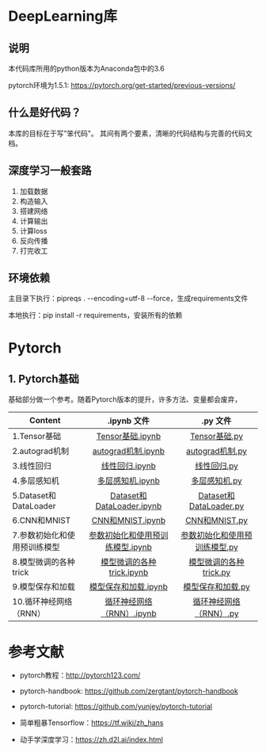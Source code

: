 # DeepLearning库

## 说明

本代码库所用的python版本为Anaconda包中的3.6

pytorch环境为1.5.1: https://pytorch.org/get-started/previous-versions/

## 什么是好代码？

本库的目标在于写"笨代码"。
其间有两个要素，清晰的代码结构与完善的代码文档。

## 深度学习一般套路

1. 加载数据
2. 构造输入
3. 搭建网络
4. 计算输出
5. 计算loss
6. 反向传播
7. 打完收工

## 环境依赖

主目录下执行：pipreqs . --encoding=utf-8 --force，生成requirements文件

本地执行：pip install -r requirements，安装所有的依赖

# Pytorch

## 1. Pytorch基础

基础部分做一个参考。随着Pytorch版本的提升，许多方法、变量都会废弃，

| Content    | .ipynb 文件  |  .py 文件 |
| ------------------ | :---------------------: | :--------------------------: |
| 1.Tensor基础 |  [Tensor基础.ipynb](./Pytorch/PreKnowledge/1.Tensor基础.ipynb) | [Tensor基础.py](./Pytorch/PreKnowledge/1.Tensor基础.py) |
| 2.autograd机制 | [autograd机制.ipynb](./Pytorch/PreKnowledge/2.autograd机制.ipynb) | [autograd机制.py](./Pytorch/PreKnowledge/2.autograd机制.py) |
| 3.线性回归 | [线性回归.ipynb](./Pytorch/PreKnowledge/3.线性回归.ipynb) | [线性回归.py](./Pytorch/PreKnowledge/3.线性回归.py) |
| 4.多层感知机 | [多层感知机.ipynb](./Pytorch/PreKnowledge/4.多层感知机.ipynb) | [多层感知机.py](./Pytorch/PreKnowledge/4.多层感知机.py) |
| 5.Dataset和DataLoader | [Dataset和DataLoader.ipynb](./Pytorch/PreKnowledge/5.Dataset和DataLoader.ipynb) | [Dataset和DataLoader.py](./Pytorch/PreKnowledge/5.Dataset和DataLoader.py) |
| 6.CNN和MNIST | [CNN和MNIST.ipynb](./Pytorch/PreKnowledge/6.CNN和MNIST.ipynb) | [CNN和MNIST.py](./Pytorch/PreKnowledge/6.CNN和MNIST.py) |
| 7.参数初始化和使用预训练模型 | [参数初始化和使用预训练模型.ipynb](./Pytorch/PreKnowledge/7.参数初始化和使用预训练模型.ipynb) | [参数初始化和使用预训练模型.py](./Pytorch/PreKnowledge/7.参数初始化和使用预训练模型.py) |
| 8.模型微调的各种trick | [模型微调的各种trick.ipynb](./Pytorch/PreKnowledge/8.模型微调的各种trick.ipynb) | [模型微调的各种trick.py](./Pytorch/PreKnowledge/8.模型微调的各种trick.py) |
| 9.模型保存和加载 | [模型保存和加载.ipynb](./Pytorch/PreKnowledge/9.模型保存和加载.ipynb) | [模型保存和加载.py](./Pytorch/PreKnowledge/save_load.py) |
| 10.循环神经网络（RNN） | [循环神经网络（RNN）.ipynb](./Pytorch/PreKnowledge/10.循环神经网络.ipynb) | [循环神经网络（RNN）.py](./Pytorch/PreKnowledge/10.循环神经网络.py) |

# 参考文献

* pytorch教程：http://pytorch123.com/

* pytorch-handbook: https://github.com/zergtant/pytorch-handbook

* pytorch-tutorial: https://github.com/yunjey/pytorch-tutorial

* 简单粗暴Tensorflow：https://tf.wiki/zh_hans

* 动手学深度学习：https://zh.d2l.ai/index.html